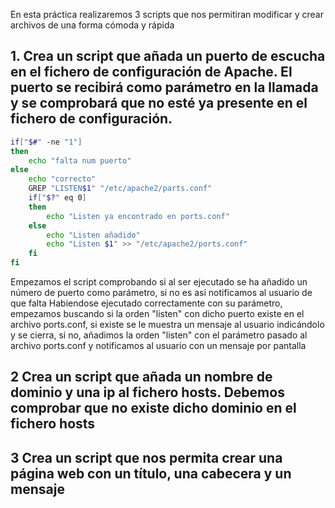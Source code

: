 En esta práctica realizaremos 3 scripts que nos permitiran modificar y crear archivos de una forma cómoda y rápida

## 1. Crea un script que añada un puerto de escucha en el fichero de configuración de Apache. El puerto se recibirá como parámetro en la llamada y se comprobará que no esté ya presente en el fichero de configuración.
```bash
if["$#" -ne "1"]
then
	echo "falta num puerto"
else 
	echo "correcto"
	GREP "LISTEN$1" "/etc/apache2/parts.conf"
	if["$?" eq 0]
	then
		echo "Listen ya encontrado en ports.conf"
	else
		echo "Listen añadido"
		echo "Listen $1" >> "/etc/apache2/ports.conf"
	fi
fi
```
Empezamos el script comprobando si al ser ejecutado se ha añadido un número de puerto como parámetro, si no es así notificamos al usuario de que falta
Habiendose ejecutado correctamente con su parámetro, empezamos buscando si la orden "listen" con dicho puerto existe en el archivo ports.conf, si existe se le muestra un mensaje al usuario indicándolo y se cierra, si no, añadimos la orden "listen" con el parámetro pasado al archivo ports.conf y notificamos al usuario con un mensaje por pantalla

## 2 Crea un script que añada un nombre de dominio y una ip al fichero hosts. Debemos comprobar que no existe dicho dominio en el fichero hosts


## 3 Crea un script que nos permita crear una página web con un título, una cabecera y un mensaje



